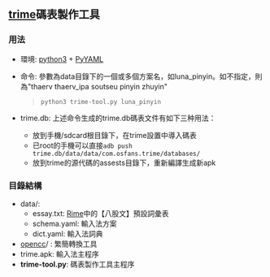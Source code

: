 ## [trime]碼表製作工具

### 用法
- 環境: [python3] + [PyYAML]
- 命令: 參數為data目錄下的一個或多個方案名，如luna_pinyin。如不指定，則為"thaerv thaerv_ipa soutseu pinyin zhuyin"

  > <code>python3 trime-tool.py luna_pinyin</code>

- trime.db: 上述命令生成的trime.db碼表文件有如下三种用法：
  - 放到手機/sdcard根目錄下，在trime設置中導入碼表
  - 已root的手機可以直接<code>adb push trime.db/data/data/com.osfans.trime/databases/</code>
  - 放到trime的源代碼的assests目錄下，重新編譯生成新apk

### 目錄結構
- data/:
  - essay.txt: [Rime]中的【八股文】預設詞彙表
  - schema.yaml: 輸入法方案
  - dict.yaml: 輸入法詞典
- [opencc]/ : 繁簡轉換工具
- trime.apk: 輸入法主程序
- **trime-tool.py**: 碼表製作工具主程序

[trime]: https://github.com/osfans/trime
[python3]: https://www.python.org/downloads/release/python-340/
[PyYAML]: http://pyyaml.org/wiki/PyYAML
[opencc]: https://github.com/BYVoid/OpenCC
[Rime]: https://code.google.com/p/rimeime/
